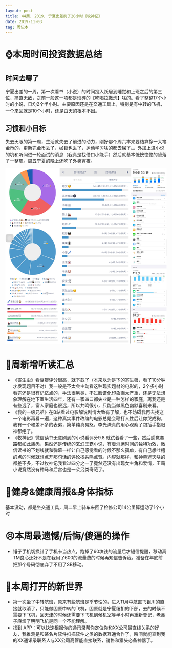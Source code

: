 ```yaml
---
layout: post
title: 44周, 2019, 宁夏出差刷了20小时《牧神记》
date: 2019-11-03
tag: 周记本
---
```


# ⌚️本周时间投资数据总结

## 时间去哪了

宁夏出差的一周，第一次看书（小说）的时间投入跃居到睡觉和上班之后的第三位，简直无敌，之前一般这一项都是琐碎的【吃喝拉撒洗】啥的。看了整整17个小时的小说，日均2个半小时。主要原因还是在交通工具上，特别是有中转的飞机，一个来回就是10个小时，还是白天的根本不困。

## 习惯和小目标

失去天眼的第一周，生活就失去了前进的动力，刚好那个周六本来要结算挣一大笔金币的，更新完金币丢了，枷锁也丢了，运动学习啥的都去屎了。。外加上进小说的坑和听闻进一轮面试的消息（我真是找借口小能手）然后就基本恍恍惚惚的堕落了一整周。周五宁夏的晚上还吃了外卖宵夜。

![时间块](/images/pic/week1944_1.jpg)

# 📖周新增听读汇总

- 《寄生虫》看豆瓣评分很高，就下载了（本来以为是下的寄生兽，看了10分钟才发现题目不对）我一般是不太会主动看这种现实题材的电影的，2个多小时看完还是很有记忆点的，手法很另类，不过脸谱化印象画太严重，还是无法想象理解在地下室生活四年，还有一家四口都失业是一种怎样的家庭，离我还是有些远了，富人家庭也很远，所以共鸣很小，只能当做黑色幽默喜剧来看。
- 《我的一级兄弟》在B站看过电影解说剧情大致有了解，也不妨碍我再去找这一个电影再看一遍，这种真实事件改编的电影总是会鞭打人性后让你哭成狗，我有一个和差不多的表弟，简单纯真易怒，李光洙真的用心观察了包括手指眼神都绝了。
- 《牧神记》微信读书无意刷到的小说看评分9.8 就试着看了一些，然后感觉套路都如此熟悉，果然还是传统的玄幻王霸小说，有着消磨时间的独特功效，微信读书的下划线就和弹幕一样让自己感觉看的时候不那么孤单，有自己想吐槽的点的时候就想点开那句话的评论找共鸣点赞。内容就那样，和神墓遮天啥的都差不多，不过牧神记我看过四分之一了竟然还没有出现女主角和爱情，王霸小说竟然没有种马和后宫也是一朵另类奇葩了。

# 👊健身&健康周报&身体指标

基本没动，都是坐交通工具，周二早上骑车来回了检修公司14公里算运动了1个小时

# 😣本周最遗憾/后悔/傻逼的操作

- 锤子手机切换错了手机卡当热点，跑掉了60块钱的流量后才短信提醒，移动真TM良心还好不是在我用了600的流量费的时候再短信告诉我。准备在年底前把那个号码彻底弃了不用了SB移动。

# 🦖本周打开的新世界

- 第一次坐了中转航班，原来有些航班是季节性的，进入11月中航直飞银川的直接就取消了，只能做固原中转的飞机，固原就是宁夏纽扣的下部，去的时候不需要下飞机，回天津的时候还需要下飞机到候机室等半小时再重新登记，老鼻子麻烦了明明飞机是同一个不能理解。
- 找到 APP：可以快速根据你的通讯录帮你定位你和XX公司最直线关系的好友，我推测是和某名片软件扫描软件之类的数据互通合作了，瞬间就能查到我的XX通讯录联系人与XX公司高管能直接联系，销售和猎头必备神器了。

